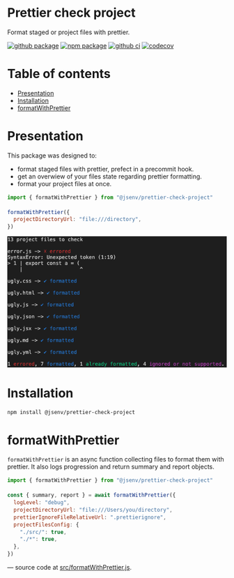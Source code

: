 # Prettier check project

Format staged or project files with prettier.

[![github package](https://img.shields.io/github/package-json/v/jsenv/jsenv-prettier-check-project.svg?label=package&logo=github)](https://github.com/jsenv/jsenv-prettier-check-project/packages)
[![npm package](https://img.shields.io/npm/v/@jsenv/prettier-check-project.svg?logo=npm&label=package)](https://www.npmjs.com/package/@jsenv/prettier-check-project)
[![github ci](https://github.com/jsenv/jsenv-prettier-check-project/workflows/ci/badge.svg)](https://github.com/jsenv/jsenv-prettier-check-project/actions?workflow=ci)
[![codecov](https://codecov.io/gh/jsenv/jsenv-prettier-check-project/branch/master/graph/badge.svg)](https://codecov.io/gh/jsenv/jsenv-prettier-check-project)

# Table of contents

- [Presentation](#Presentation)
- [Installation](#Installation)
- [formatWithPrettier](#formatWithPrettier)

# Presentation

This package was designed to:

- format staged files with prettier, prefect in a precommit hook.
- get an overwiew of your files state regarding prettier formatting.
- format your project files at once.

```js
import { formatWithPrettier } from "@jsenv/prettier-check-project"

formatWithPrettier({
  projectDirectoryUrl: "file:///directory",
})
```

![node terminal screenshot](./docs/screenshot-node-terminal.png)

# Installation

```console
npm install @jsenv/prettier-check-project
```

# formatWithPrettier

`formatWithPrettier` is an async function collecting files to format them with prettier. It also logs progression and return summary and report objects.

```js
import { formatWithPrettier } from "@jsenv/prettier-check-project"

const { summary, report } = await formatWithPrettier({
  logLevel: "debug",
  projectDirectoryUrl: "file:///Users/you/directory",
  prettierIgnoreFileRelativeUrl: ".prettierignore",
  projectFilesConfig: {
    "./src/": true,
    "./*": true,
  },
})
```

— source code at [src/formatWithPrettier.js](./src/formatWithPrettier.js).
